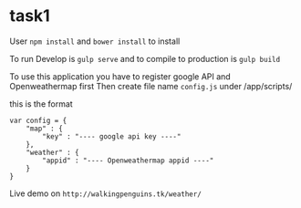 # task1
User `npm install` and `bower install` to install 

To run Develop is `gulp serve`
and to compile to production is `gulp build`

To use this application you have to register google API and Openweathermap first
Then create file name `config.js` under /app/scripts/ 

this is the format 

```
var config = {
    "map" : {
        "key" : "---- google api key ----"
    },
    "weather" : {
        "appid" : "---- Openweathermap appid ----"
    }
}
```

Live demo on `http://walkingpenguins.tk/weather/`

